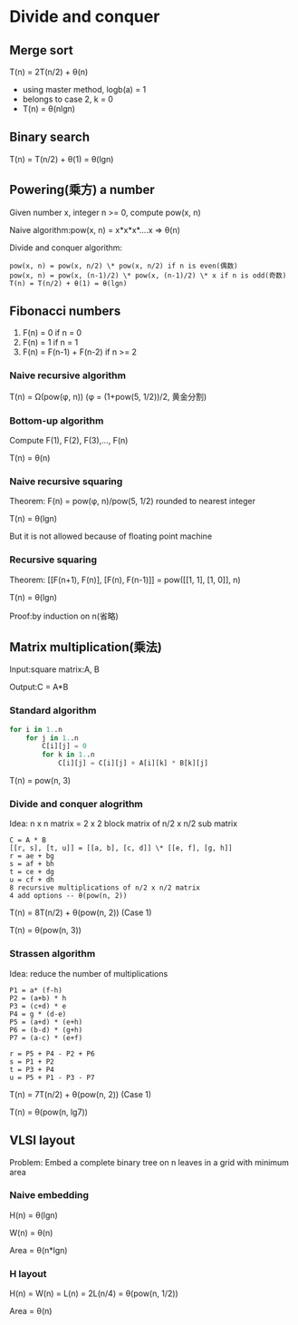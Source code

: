 # Divide and conquer

## Merge sort

T(n) = 2T(n/2) + θ(n)
- using master method, logb(a) = 1
- belongs to case 2, k = 0
- T(n) = θ(nlgn)

## Binary search

T(n) = T(n/2) + θ(1) = θ(lgn)

## Powering(乘方) a number

Given number x, integer n >= 0, compute pow(x, n)

Naive algorithm:pow(x, n) = x\*x\*x\*....x   => θ(n)

Divide and conquer algorithm:
    
    pow(x, n) = pow(x, n/2) \* pow(x, n/2) if n is even(偶数)
    pow(x, n) = pow(x, (n-1)/2) \* pow(x, (n-1)/2) \* x if n is odd(奇数)
    T(n) = T(n/2) + θ(1) = θ(lgn)

## Fibonacci numbers
1. F(n) = 0 if n = 0
2. F(n) = 1 if n = 1
3. F(n) = F(n-1) + F(n-2) if n >= 2

### Naive recursive algorithm
T(n) = Ω(pow(φ, n)) (φ = (1+pow(5, 1/2))/2, 黄金分割)

### Bottom-up algorithm
Compute F(1), F(2), F(3),..., F(n)

T(n) = θ(n)

### Naive recursive squaring
Theorem: F(n) = pow(φ, n)/pow(5, 1/2) rounded to nearest integer

T(n) = θ(lgn)

But it is not allowed because of floating point machine

### Recursive squaring
Theorem: [[F(n+1), F(n)], [F(n), F(n-1)]] = pow([[1, 1], [1, 0]], n)

T(n) = θ(lgn)

Proof:by induction on n(省略)

## Matrix multiplication(乘法)

Input:square matrix:A, B

Output:C = A\*B

### Standard algorithm
```python
for i in 1..n
    for j in 1..n
        C[i][j] = 0
        for k in 1..n
            C[i][j] = C[i][j] + A[i][k] * B[k][j]
```

T(n) = pow(n, 3)

### Divide and conquer alogrithm
Idea: n x n matrix = 2 x 2 block matrix of n/2 x n/2 sub matrix

    C = A * B
    [[r, s], [t, u]] = [[a, b], [c, d]] \* [[e, f], [g, h]]
    r = ae + bg
    s = af + bh
    t = ce + dg
    u = cf + dh
    8 recursive multiplications of n/2 x n/2 matrix
    4 add options -- θ(pow(n, 2))
T(n) = 8T(n/2) + θ(pow(n, 2)) (Case 1)

T(n) = θ(pow(n, 3))

### Strassen algorithm
Idea: reduce the number of multiplications

    P1 = a* (f-h)
    P2 = (a+b) * h
    P3 = (c+d) * e
    P4 = g * (d-e)
    P5 = (a+d) * (e+h)
    P6 = (b-d) * (g+h)
    P7 = (a-c) * (e+f)

    r = P5 + P4 - P2 + P6
    s = P1 + P2
    t = P3 + P4
    u = P5 + P1 - P3 - P7
T(n) = 7T(n/2) + θ(pow(n, 2)) (Case 1)

T(n) = θ(pow(n, lg7))

## VLSI layout
Problem: Embed a complete binary tree on n leaves in a grid with minimum area

### Naive embedding

H(n) = θ(lgn)

W(n) = θ(n)

Area = θ(n\*lgn)

### H layout

H(n) = W(n) = L(n) = 2L(n/4) = θ(pow(n, 1/2))

Area = θ(n)